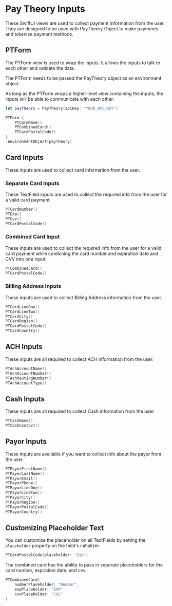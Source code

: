 # Pay Theory Inputs

These SwiftUI views are used to collect payment information from the user. They are designed to be used with PayTheory Object to make payments and tokenize payment methods.

## PTForm

The PTForm view is used to wrap the inputs. It allows the inputs to talk to each other and validate the data.

The PTForm needs to be passed the PayTheory object as an environment object.

As long as the PTForm wraps a higher level view containing the inputs, the inputs will be able to communicate with each other.

```swift
let payTheory = PayTheory(apiKey: "YOUR_API_KEY")

PTForm {
    PTCardName()
    PTCombinedCard()
    PTCardPostalCode()
}
.environmentObject(payTheory)
```

## Card Inputs

These inputs are used to collect card information from the user.

### Separate Card Inputs

These TextField inputs are used to collect the required info from the user for a valid card payment.

```swift
PTCardNumber()
PTExp()
PTCvv()
PTCardPostalCode()
```

### Combined Card Input

These inputs are used to collect the required info from the user for a valid card payment while combining the card number and expiration date and CVV into one input.

```swift
PTCombinedCard()
PTCardPostalCode()
```

### Billing Address Inputs

These inputs are used to collect Billing Address information from the user.

```swift
PTCardLineOne()
PTCardLineTwo()
PTCardCity()
PTCardRegion()
PTCardPostalCode()
PTCardCountry()
```

## ACH Inputs

These inputs are all required to collect ACH information from the user.

```swift
PTAchAccountName()
PTAchAccountNumber()
PTAchRoutingNumber()
PTAchAccountType()
```

## Cash Inputs

These inputs are all required to collect Cash information from the user.

```swift
PTCashName()
PTCashContact()
```

## Payor Inputs

These inputs are available if you want to collect info about the payor from the user.

```swift
PTPayorFirstName()
PTPayorLastName()
PTPayorEmail()
PTPayorPhone()
PTPayorLineOne()
PTPayorLineTwo()
PTPayorCity()
PTPayorRegion()
PTPayorPostalCode()
PTPayorCountry()
```

## Customizing Placeholder Text

You can customize the placeholder on all TextFields by setting the `placeholder` property on the field's initializer.

```swift
PTCardPostalCode(placeholder: "Zip")
```

The combined card has the ability to pass in separate placeholders for the card number, expiration date, and cvv.

```swift
PTCombinedCard(
    numberPlaceholder: "Number",
    expPlaceholder: "EXP",
    cvvPlaceholder: "CVC"
)
```